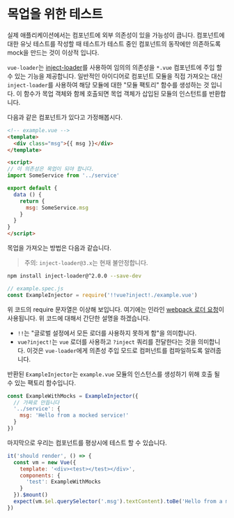 # 목업을 위한 테스트

실제 애플리케이션에서는 컴포넌트에 외부 의존성이 있을 가능성이 큽니다. 컴포넌트에 대한 유닛 테스트를 작성할 때 테스트가 테스트 중인 컴포넌트의 동작에만 의존하도록 mock을 만드는 것이 이상적 입니다.

`vue-loader`는 [inject-loader](https://github.com/plasticine/inject-loader)를 사용하여 임의의 의존성을 `*.vue` 컴포넌트에 주입 할 수 있는 기능을 제공합니다. 일반적인 아이디어로 컴포넌트 모듈을 직접 가져오는 대신 `inject-loader`를 사용하여 해당 모듈에 대한 "모듈 팩토리" 함수를 생성하는 것 입니다. 이 함수가 목업 객체와 함께 호출되면 목업 객체가 삽입된 모듈의 인스턴트를 반환합니다.

다음과 같은 컴포넌트가 있다고 가정해봅시다.

``` html
<!-- example.vue -->
<template>
  <div class="msg">{{ msg }}</div>
</template>

<script>
// 이 의존성은 목업이 되야 합니다.
import SomeService from '../service'

export default {
  data () {
    return {
      msg: SomeService.msg
    }
  }
}
</script>
```

목업을 가져오는 방법은 다음과 같습니다.

> 주의: `inject-loader@3.x`는 현재 불안정합니다.

``` bash
npm install inject-loader@^2.0.0 --save-dev
```

``` js
// example.spec.js
const ExampleInjector = require('!!vue?inject!./example.vue')
```

위 코드의 require 문자열은 이상해 보입니다. 여기에는 인라인 [webpack 로더 요청](https://webpack.github.io/docs/loaders.html)이 사용됩니다. 위 코드에 대해서 간단한 설명을 하겠습니다.

- `!!`는 "글로벌 설정에서 모든 로더를 사용하지 못하게 함"을 의미합니다.
- `vue?inject!`는 `vue` 로더를 사용하고 `?inject` 쿼리를 전달한다는 것을 의미합니다. 이것은 `vue-loader`에게 의존성 주입 모드로 컴퍼넌트를 컴파일하도록 알려줍니다.

반환된 `ExampleInjector`는 `example.vue` 모듈의 인스턴스를 생성하기 위해 호출 될 수 있는 팩토리 함수입니다.

``` js
const ExampleWithMocks = ExampleInjector({
  // 가짜로 만듭니다
  '../service': {
    msg: 'Hello from a mocked service!'
  }
})
```

마지막으로 우리는 컴포넌트를 평상시에 테스트 할 수 있습니다.

``` js
it('should render', () => {
  const vm = new Vue({
    template: '<div><test></test></div>',
    components: {
      'test': ExampleWithMocks
    }
  }).$mount()
  expect(vm.$el.querySelector('.msg').textContent).toBe('Hello from a mocked service!')
})
```
